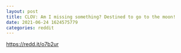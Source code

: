 ```yaml
--- 
layout: post 
title: CLOV: Am I missing something? Destined to go to the moon! 
date: 2021-06-24 1624575779 
categories: reddit 
--- 
```

https://redd.it/o7b2ur